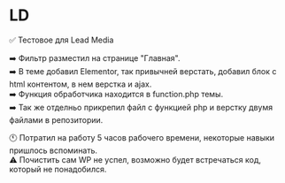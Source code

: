# LD
✅ Тестовое для Lead Media

➡️ Фильтр разместил на странице "Главная". <br>
➡️ В теме добавил Elementor, так привычней верстать, добавил блок с html контентом, в нем верстка и ajax. <br>
➡️ Функция обработчика находится в function.php темы. <br>
➡️ Так же отделньо прикрепил файл с функцией php и верстку двумя файлами в репозитории. <br>

🕚 Потратил на работу 5 часов рабочего времени, некоторые навыки пришлось вспоминать. <br> 
⚠️ Почистить сам WP не успел, возможно будет встречаться код, который не понадобился.
